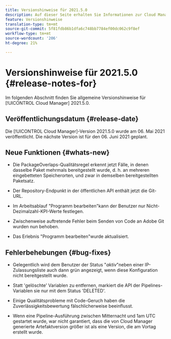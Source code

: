 ```yaml
---
title: Versionshinweise für 2021.5.0
description: Auf dieser Seite erhalten Sie Informationen zur Cloud Manager-Version 2021.5.0.
feature: Versionshinweise
translation-type: tm+mt
source-git-commit: 5f81fdb86b1dfa6c748bb7784ef00dc062c9f8ef
workflow-type: tm+mt
source-wordcount: '206'
ht-degree: 21%

---
```


# Versionshinweise für 2021.5.0 {#release-notes-for}

Im folgenden Abschnitt finden Sie allgemeine Versionshinweise für [!UICONTROL Cloud Manager] 2021.5.0.

## Veröffentlichungsdatum {#release-date}

Die [!UICONTROL Cloud Manager]-Version 2021.5.0 wurde am 06. Mai 2021 veröffentlicht.
Die nächste Version ist für den 06. Juni 2021 geplant.

## Neue Funktionen {#whats-new}

* Die PackageOverlaps-Qualitätsregel erkennt jetzt Fälle, in denen dasselbe Paket mehrmals bereitgestellt wurde, d. h. an mehreren eingebetteten Speicherorten, und zwar in demselben bereitgestellten Paketsatz.

* Der Repository-Endpunkt in der öffentlichen API enthält jetzt die Git-URL.

* Im Arbeitsablauf &quot;Programm bearbeiten&quot;kann der Benutzer nur Nicht-Dezimalzahl-KPI-Werte festlegen.

* Zwischenweise auftretende Fehler beim Senden von Code an Adobe Git wurden nun behoben.

* Das Erlebnis &quot;Programm bearbeiten&quot;wurde aktualisiert.

## Fehlerbehebungen {#bug-fixes}

* Gelegentlich wird dem Benutzer der Status &quot;*aktiv*&quot;neben einer IP-Zulassungsliste auch dann grün angezeigt, wenn diese Konfiguration nicht bereitgestellt wurde.

* Statt &#39;gelöschte&#39; Variablen zu entfernen, markiert die API der Pipelines-Variablen sie nur mit dem Status &#39;DELETED&#39;.

* Einige Qualitätsprobleme mit Code-Geruch haben die Zuverlässigkeitsbewertung fälschlicherweise beeinflusst.

* Wenn eine Pipeline-Ausführung zwischen Mitternacht und 1am UTC gestartet wurde, war nicht garantiert, dass die von Cloud Manager generierte Artefaktversion größer ist als eine Version, die am Vortag erstellt wurde.
